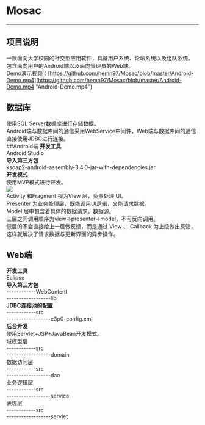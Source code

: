 # Mosac
---
## 项目说明
一款面向大学校园的社交型应用软件，具备用户系统、论坛系统以及组队系统。 </br>
包含面向用户的Android端以及面向管理员的Web端。 </br>
Demo演示视频：[https://github.com/hemn97/Mosac/blob/master/Android-Demo.mp4](https://github.com/hemn97/Mosac/blob/master/Android-Demo.mp4 "Android-Demo.mp4")  </br>

## 数据库
使用SQL Server数据库进行存储数据。 </br>
Android端与数据库间的通信采用WebService中间件，Web端与数据库间的通信直接使用JDBC进行连接。 </br>
##Android端
**开发工具** </br>
Android Studio </br>
**导入第三方包** </br>
ksoap2-android-assembly-3.4.0-jar-with-dependencies.jar </br>
**开发模式** </br>
使用MVP模式进行开发。 </br>
![](http://www.jcodecraeer.com/uploads/userup/13953/1G020140036-F40-0.png) </br>
Activity 和Fragment 视为View 层，负责处理 UI。 </br>
Presenter 为业务处理层，既能调用UI逻辑，又能请求数据。 </br>
Model 层中包含着具体的数据请求，数据源。 </br>
三层之间调用顺序为view->presenter->model，不可反向调用。 </br>
低层的不会直接给上一层做反馈，而是通过 View 、 Callback 为上级做出反馈，这样就解决了请求数据与更新界面的异步操作。

## Web端
**开发工具** </br>
Eclipse </br>
**导入第三方包** </br>
------------WebContent </br>
------------------lib </br>
**JDBC连接池的配置** </br>
------------src </br>
------------------c3p0-config.xml </br>
**后台开发** </br>
使用Servlet+JSP+JavaBean开发模式。 </br>
域模型层 </br>
------------src </br>
------------------domain </br>
数据访问层 </br>
------------src </br>
------------------dao </br>
业务逻辑层 </br>
------------src </br>
------------------service </br>
表现层 </br>
------------src </br>
------------------servlet </br>
